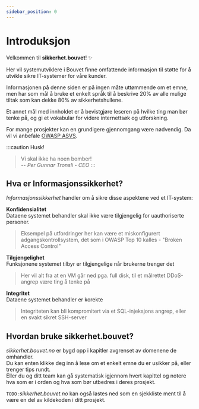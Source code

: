 ```yaml
---
sidebar_position: 0
---
```


# Introduksjon

Velkommen til __sikkerhet.bouvet__! :sparkles:

Her vil systemutviklere i Bouvet finne omfattende informasjon til støtte for å utvikle sikre IT-systemer for våre kunder.

Informasjonen på denne siden er på ingen måte uttømmende om et emne, men har som mål å bruke et enkelt språk til å beskrive 20% av alle mulige tiltak som kan dekke 80% av sikkerhetshullene.  

Et annet mål med innholdet er å bevistgjøre leseren på hvilke ting man bør tenke på, og gi et vokabular for videre internettsøk og utforskning.

For mange prosjekter kan en grundigere gjennomgang være nødvendig. Da vil vi anbefale [OWASP ASVS](https://owasp.org/www-project-application-security-verification-standard/).


:::caution Husk!
> Vi skal ikke ha noen bomber!  
-- _Per Gunnar Tronsli - CEO_
:::

## Hva er Informasjonssikkerhet?

_Informasjonssikkerhet_ handler om å sikre disse aspektene ved et IT-system:
  
__Konfidensialitet__  
Dataene systemet behandler skal ikke være tilgjengelig for uauthoriserte personer.
> Eksempel på utfordringer her kan være et miskonfigurert adgangskontrollsystem, det som i OWASP Top 10 kalles - "Broken Access Control"

__Tilgjengelighet__  
Funksjonene systemet tilbyr er tilgjengelige når brukerne trenger det
> Her vil alt fra at en VM går ned pga. full disk, til et målrettet DDoS-angrep være ting å tenke på

__Integritet__  
Dataene systemet behandler er korekte
> Integriteten kan bli kompromitert via et SQL-injeksjons angrep, eller en svakt sikret SSH-server



## Hvordan bruke sikkerhet.bouvet?

_sikkerhet.bouvet.no_ er bygd opp i kapitler avgrenset av domenene de omhandler.  
Du kan enten klikke deg inn å lese om et enkelt emne du er usikker på, eller trenger tips rundt.  
Eller du og ditt team kan gå systematisk igjennom hvert kapittel og notere hva som er i orden og hva som bør utbedres i deres prosjekt.  

`TODO:`_sikkerhet.bouvet.no_ kan også lastes ned som en sjekkliste ment til å være en del av kildekoden i ditt prosjekt.
